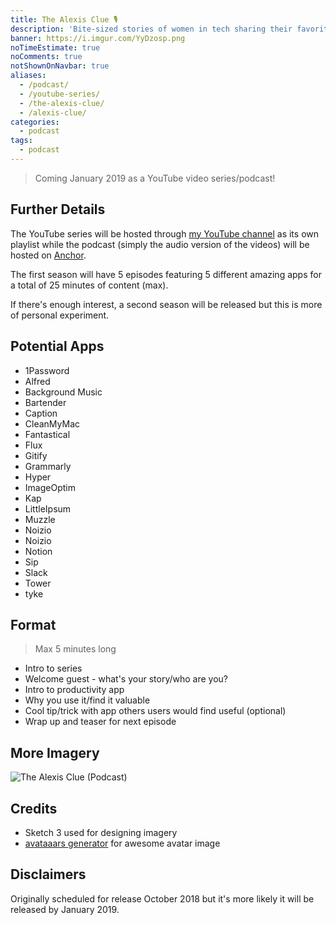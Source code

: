 ```yaml
---
title: The Alexis Clue 🎙️
description: 'Bite-sized stories of women in tech sharing their favorite productivity apps.'
banner: https://i.imgur.com/YyDzosp.png
noTimeEstimate: true
noComments: true
notShownOnNavbar: true
aliases:
  - /podcast/
  - /youtube-series/
  - /the-alexis-clue/
  - /alexis-clue/
categories:
  - podcast
tags:
  - podcast
---
```


> Coming January 2019 as a YouTube video series/podcast!

## Further Details

The YouTube series will be hosted through [my YouTube channel](https://www.youtube.com/user/fvcproductions2013/videos) as its own playlist while the podcast (simply the audio version of the videos) will be hosted on [Anchor](https://anchor.fm/the-alexis-clue).

The first season will have 5 episodes featuring 5 different amazing apps for a total of 25 minutes of content (max).

If there's enough interest, a second season will be released but this is more of personal experiment.

## Potential Apps

- 1Password
- Alfred
- Background Music
- Bartender
- Caption
- CleanMyMac
- Fantastical
- Flux
- Gitify
- Grammarly
- Hyper
- ImageOptim
- Kap
- LittleIpsum
- Muzzle
- Noizio
- Noizio
- Notion
- Sip
- Slack
- Tower
- tyke

## Format

> Max 5 minutes long

- Intro to series
- Welcome guest - what's your story/who are you?
- Intro to productivity app
- Why you use it/find it valuable
- Cool tip/trick with app others users would find useful (optional)
- Wrap up and teaser for next episode

## More Imagery

![The Alexis Clue (Podcast)](https://i.imgur.com/aWVM5pN.png)

## Credits

- Sketch 3 used for designing imagery
- [avataaars generator](https://getavataaars.com/) for awesome avatar image

## Disclaimers

Originally scheduled for release October 2018 but it's more likely it will be released by January 2019.
